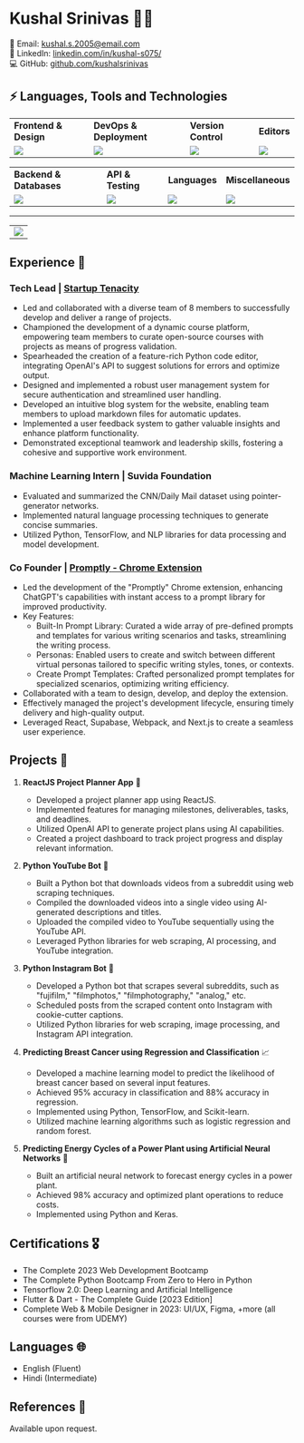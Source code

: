 # Kushal Srinivas :technologist:

📧 Email: kushal.s.2005@email.com  
🔗 LinkedIn: [linkedin.com/in/kushal-s075/](https://www.linkedin.com/in/kushal-s075/)  
💻 GitHub: [github.com/kushalsrinivas](https://github.com/kushalsrinivas)
## ⚡ Languages, Tools and Technologies

<table> 
<tr>
<td>
<strong>Frontend & Design</strong>
</td>
<td>
<strong>DevOps & Deployment</strong>
</td>
<td>
<strong>Version Control</strong>
</td>
<td>
<strong>Editors</strong>
</td>
</tr>
<tr>
<td>
<img src = "https://skillicons.dev/icons?i=js,react,nextjs,threejs,redux,bootstrap,materialui,tailwindcss,emotion,styledcomponents,figma" >
</td>
<td>
<img src = "https://skillicons.dev/icons?i=vercel,azure,docker,aws,githubactions,netlify,heroku,gcp&theme=dark">
</td>
<td>
<img src = "https://skillicons.dev/icons?i=git,github,gitlab,bash&theme=dark">
</td>
<td>
<img src = "https://skillicons.dev/icons?i=vscode,codepen&theme=dark">
</td>
</tr>
</table>


<table>
<tr>
<td>
<strong>Backend & Databases</strong>
</td>
<td>
<strong>API & Testing</strong>
</td>
<td>
<strong>Languages</strong>
</td>
<td>
<strong>Miscellaneous</strong>
</td>
</tr>
<tr>
<td>
<img src = "https://skillicons.dev/icons?i=nodejs,flask,postgresql,mysql,sequelize,mongodb,express,firebase&theme=dark">
</td>
<td>
<img src = "https://skillicons.dev/icons?i=postman,graphql,supabase&theme=dark">
</td>
<td>
<img src = "https://skillicons.dev/icons?i=c,cpp,py,rust&theme=dark">
</td>
<td>
<img src = "https://skillicons.dev/icons?i=md,raspberrypi,arduino,linux&theme=dark">
</td>
</tr>
</table>
<hr>


<table>
<tr>
<td colspan = "2">
<a href = "https://taufeeq.bio.link">
<img src="https://github-readme-activity-graph.vercel.app/graph?username=kushalsrinivas&bg_color=2e3440&hide_border=true&point=false&line=88c0d0&radius=8&area=true&area_color=88c0d0&title_color=ffffff&color=ffffff">
</a>
</td>
</tr>
</table>


## Experience :briefcase:
### Tech Lead | [Startup Tenacity](https://tenacity.social/)
- Led and collaborated with a diverse team of 8 members to successfully develop and deliver a range of projects.
- Championed the development of a dynamic course platform, empowering team members to curate open-source courses with projects as means of progress validation.
- Spearheaded the creation of a feature-rich Python code editor, integrating OpenAI's API to suggest solutions for errors and optimize output.
- Designed and implemented a robust user management system for secure authentication and streamlined user handling.
- Developed an intuitive blog system for the website, enabling team members to upload markdown files for automatic updates.
- Implemented a user feedback system to gather valuable insights and enhance platform functionality.
- Demonstrated exceptional teamwork and leadership skills, fostering a cohesive and supportive work environment.

### Machine Learning Intern | Suvida Foundation
- Evaluated and summarized the CNN/Daily Mail dataset using pointer-generator networks.
- Implemented natural language processing techniques to generate concise summaries.
- Utilized Python, TensorFlow, and NLP libraries for data processing and model development.

### Co Founder | [Promptly - Chrome Extension](https://promptly-plugin.vercel.app/)
- Led the development of the "Promptly" Chrome extension, enhancing ChatGPT's capabilities with instant access to a prompt library for improved productivity.
- Key Features:
  - Built-In Prompt Library: Curated a wide array of pre-defined prompts and templates for various writing scenarios and tasks, streamlining the writing process.
  - Personas: Enabled users to create and switch between different virtual personas tailored to specific writing styles, tones, or contexts.
  - Create Prompt Templates: Crafted personalized prompt templates for specialized scenarios, optimizing writing efficiency.
- Collaborated with a team to design, develop, and deploy the extension.
- Effectively managed the project's development lifecycle, ensuring timely delivery and high-quality output.
- Leveraged React, Supabase, Webpack, and Next.js to create a seamless user experience.

## Projects :rocket:

1. **ReactJS Project Planner App** :calendar:
   - Developed a project planner app using ReactJS.
   - Implemented features for managing milestones, deliverables, tasks, and deadlines.
   - Utilized OpenAI API to generate project plans using AI capabilities.
   - Created a project dashboard to track project progress and display relevant information.

2. **Python YouTube Bot** :movie_camera:
   - Built a Python bot that downloads videos from a subreddit using web scraping techniques.
   - Compiled the downloaded videos into a single video using AI-generated descriptions and titles.
   - Uploaded the compiled video to YouTube sequentially using the YouTube API.
   - Leveraged Python libraries for web scraping, AI processing, and YouTube integration.

3. **Python Instagram Bot** :camera_flash:
   - Developed a Python bot that scrapes several subreddits, such as "fujifilm," "filmphotos," "filmphotography," "analog," etc.
   - Scheduled posts from the scraped content onto Instagram with cookie-cutter captions.
   - Utilized Python libraries for web scraping, image processing, and Instagram API integration.

4. **Predicting Breast Cancer using Regression and Classification** :chart_with_upwards_trend:
   - Developed a machine learning model to predict the likelihood of breast cancer based on several input features.
   - Achieved 95% accuracy in classification and 88% accuracy in regression.
   - Implemented using Python, TensorFlow, and Scikit-learn.
   - Utilized machine learning algorithms such as logistic regression and random forest.

5. **Predicting Energy Cycles of a Power Plant using Artificial Neural Networks** :electric_plug:
   - Built an artificial neural network to forecast energy cycles in a power plant.
   - Achieved 98% accuracy and optimized plant operations to reduce costs.
   - Implemented using Python and Keras.
   

## Certifications :medal_military:
- The Complete 2023 Web Development Bootcamp 
- The Complete Python Bootcamp From Zero to Hero in Python
- Tensorflow 2.0: Deep Learning and Artificial Intelligence
- Flutter & Dart - The Complete Guide [2023 Edition]
- Complete Web & Mobile Designer in 2023: UI/UX, Figma, +more
  (all courses were from UDEMY)

## Languages :globe_with_meridians:
- English (Fluent)
- Hindi (Intermediate)

## References :memo:
Available upon request.
